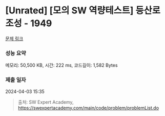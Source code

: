 # [Unrated] [모의 SW 역량테스트] 등산로 조성 - 1949 

[문제 링크](https://swexpertacademy.com/main/code/problem/problemDetail.do?contestProbId=AV5PoOKKAPIDFAUq) 

### 성능 요약

메모리: 50,500 KB, 시간: 222 ms, 코드길이: 1,582 Bytes

### 제출 일자

2024-04-03 15:35



> 출처: SW Expert Academy, https://swexpertacademy.com/main/code/problem/problemList.do